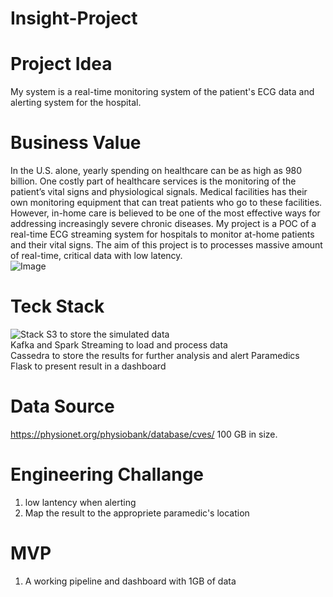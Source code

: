 # Insight-Project
# Project Idea

My system is a real-time monitoring system of the patient's ECG data and alerting system for the hospital.

# Business Value 

In the U.S. alone, yearly spending on healthcare can be as high as 980 billion. One costly part of healthcare services is the monitoring of the patient’s vital signs and physiological signals. Medical facilities has their own monitoring equipment that can treat patients who go to these facilities. However, in-home care is believed to be one of the most effective ways for addressing increasingly severe chronic diseases. My project is a POC of a real-time ECG streaming system for hospitals to monitor at-home patients and their vital signs. The aim of this project is to processes massive amount of real-time, critical data with low latency.  
![Image](./image1.png)

# Teck Stack
![Stack](./stack.png)
S3 to store the simulated data\
Kafka and Spark Streaming to load and process data \
Cassedra to store the results for further analysis and alert Paramedics \
Flask to present result in a dashboard
# Data Source
https://physionet.org/physiobank/database/cves/
100 GB in size.

# Engineering Challange
1. low lantency when alerting
2. Map the result to the appropriete paramedic's location
# MVP
1. A working pipeline and dashboard with 1GB of data

